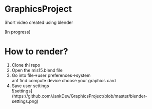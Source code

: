 # GraphicsProject
Short video created using blender

(In progress)

<h1>How to render?</h1>

<ol>
  <li>Clone thi repo</li>
  <li>Open the mis15.blend file</li>
  <li>Go into file->user preferences->system<br>
    anf find compute device choose your graphics card</li>
  <li>Save user settings</li>
  ![settings](https://github.com/JankDev/GraphicsProject/blob/master/blender-settings.png)
</ol>
